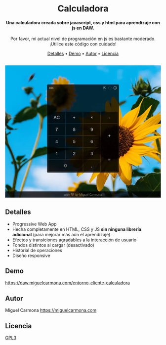 
<h1 align="center">
  Calculadora
</h1>

<h4 align="center">Una calculadora creada sobre javascript, css y html para aprendizaje con js en DAW.</h4>
<p align="center">Por favor, mi actual nivel de programación en js es bastante moderado. ¡Utilice este código con cuidado!</p>


<p align="center">
  <a href="#detalles">Detalles</a> •
  <a href="#demo">Demo</a> •
  <a href="#autor">Autor</a> •
  <a href="#licencia">Licencia</a>
</p>

<h2 align="center">
  
  ![screenshot](https://raw.githubusercontent.com/micarsan/entorno-cliente-calculadora/main/captura-calculadora.webp)

</h2>

## Detalles

* Progressive Web App
* Hecha completamente en HTML, CSS y JS **sin ninguna librería adicional** (para mejorar más aún el aprendizaje).
* Efectos y transiciones agradables a la interacción de usuario
* Fondos distintos al cargar (desactivado)
* Historial de operaciones
* Diseño responsive

## Demo
<a href="https://daw.miguelcarmona.com/entorno-cliente-calculadora">https://daw.miguelcarmona.com/entorno-cliente-calculadora</a>

## Autor

Miguel Carmona
<a href="https://miguelcarmona.com">https://miguelcarmona.com</a>

## Licencia
<a href="https://www.gnu.org/licenses/gpl-3.0.html">GPL3</a>

